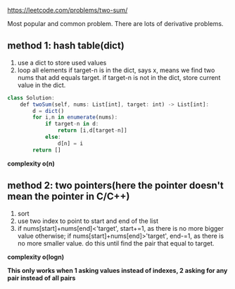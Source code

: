 https://leetcode.com/problems/two-sum/

Most popular and common problem. There are lots of derivative problems.
## method 1: hash table(dict)
1. use a dict to store used values
2. loop all elements
	if target-n is in the dict, says x, means we find two nums that add equals target.
	if target-n is not in the dict, store current value in the dict.

```javascript
class Solution:
    def twoSum(self, nums: List[int], target: int) -> List[int]:
        d = dict()
        for i,n in enumerate(nums):
            if target-n in d:
                return [i,d[target-n]]
            else:
                d[n] = i
        return []
```


**complexity o(n)**

## method 2: two pointers(here the pointer doesn't mean the pointer in C/C++)
1. sort 
2. use two index to point to start and end of the list
3. if nums[start]+nums[end]<'target', start+=1, as there is no more bigger value otherwise;
	if nums[start]+nums[end]>'target', end-=1, as there is no more smaller value.
	do this until find the pair that equal to target.

**complexity o(logn)**

**This only works when 1 asking values instead of indexes, 2 asking for any pair instead of all pairs**



